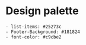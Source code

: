 # Design palette

    - list-items: #25273c
    - Footer-Background: #181824
    - font-color: #c9cbe2
